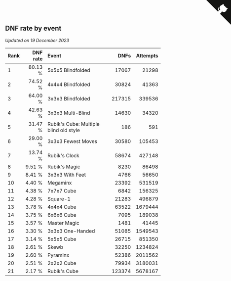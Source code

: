 ## DNF rate by event

*Updated on 19 December 2023*

| Rank | DNF rate | Event | DNFs | Attempts |
| :--- | ---: | :--- | ---: | ---: |
| 1 | 80.13 % | 5x5x5 Blindfolded | 17067 | 21298 |
| 2 | 74.52 % | 4x4x4 Blindfolded | 30824 | 41363 |
| 3 | 64.00 % | 3x3x3 Blindfolded | 217315 | 339536 |
| 4 | 42.63 % | 3x3x3 Multi-Blind | 14630 | 34320 |
| 5 | 31.47 % | Rubik's Cube: Multiple blind old style | 186 | 591 |
| 6 | 29.00 % | 3x3x3 Fewest Moves | 30580 | 105453 |
| 7 | 13.74 % | Rubik's Clock | 58674 | 427148 |
| 8 | 9.51 % | Rubik's Magic | 8230 | 86498 |
| 9 | 8.41 % | 3x3x3 With Feet | 4766 | 56650 |
| 10 | 4.40 % | Megaminx | 23392 | 531519 |
| 11 | 4.38 % | 7x7x7 Cube | 6842 | 156325 |
| 12 | 4.28 % | Square-1 | 21283 | 496879 |
| 13 | 3.78 % | 4x4x4 Cube | 63522 | 1679444 |
| 14 | 3.75 % | 6x6x6 Cube | 7095 | 189038 |
| 15 | 3.57 % | Master Magic | 1481 | 41445 |
| 16 | 3.30 % | 3x3x3 One-Handed | 51085 | 1549543 |
| 17 | 3.14 % | 5x5x5 Cube | 26715 | 851350 |
| 18 | 2.61 % | Skewb | 32250 | 1234824 |
| 19 | 2.60 % | Pyraminx | 52386 | 2011562 |
| 20 | 2.51 % | 2x2x2 Cube | 79934 | 3180031 |
| 21 | 2.17 % | Rubik's Cube | 123374 | 5678167 |


<a href="https://github.com/JustinTimeCuber/wca_statistics" class="github-corner" aria-label="View source on Github"><svg width="80" height="80" viewBox="0 0 250 250" style="fill:#151513; color:#fff; position: absolute; top: 0; border: 0; right: 0;" aria-hidden="true"><path d="M0,0 L115,115 L130,115 L142,142 L250,250 L250,0 Z"></path><path d="M128.3,109.0 C113.8,99.7 119.0,89.6 119.0,89.6 C122.0,82.7 120.5,78.6 120.5,78.6 C119.2,72.0 123.4,76.3 123.4,76.3 C127.3,80.9 125.5,87.3 125.5,87.3 C122.9,97.6 130.6,101.9 134.4,103.2" fill="currentColor" style="transform-origin: 130px 106px;" class="octo-arm"></path><path d="M115.0,115.0 C114.9,115.1 118.7,116.5 119.8,115.4 L133.7,101.6 C136.9,99.2 139.9,98.4 142.2,98.6 C133.8,88.0 127.5,74.4 143.8,58.0 C148.5,53.4 154.0,51.2 159.7,51.0 C160.3,49.4 163.2,43.6 171.4,40.1 C171.4,40.1 176.1,42.5 178.8,56.2 C183.1,58.6 187.2,61.8 190.9,65.4 C194.5,69.0 197.7,73.2 200.1,77.6 C213.8,80.2 216.3,84.9 216.3,84.9 C212.7,93.1 206.9,96.0 205.4,96.6 C205.1,102.4 203.0,107.8 198.3,112.5 C181.9,128.9 168.3,122.5 157.7,114.1 C157.9,116.9 156.7,120.9 152.7,124.9 L141.0,136.5 C139.8,137.7 141.6,141.9 141.8,141.8 Z" fill="currentColor" class="octo-body"></path></svg></a><style>.github-corner:hover .octo-arm{animation:octocat-wave 560ms ease-in-out}@keyframes octocat-wave{0%,100%{transform:rotate(0)}20%,60%{transform:rotate(-25deg)}40%,80%{transform:rotate(10deg)}}@media (max-width:500px){.github-corner:hover .octo-arm{animation:none}.github-corner .octo-arm{animation:octocat-wave 560ms ease-in-out}}</style>
